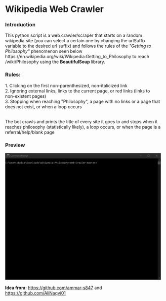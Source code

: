 #  Wikipedia Web Crawler
<h3>Introduction</h3>
This python script is a web crawler/scraper that starts on a random wikipedia site (you can select a certain one by changing 
the urlSuffix variable to the desired url suffix) and follows the rules of the <i>"Getting to Philosophy"</i> phenomenon seen below
https://en.wikipedia.org/wiki/Wikipedia:Getting_to_Philosophy to reach /wiki/Philosophy using the <b>BeautifulSoup</b> library.

<h3>Rules:</h3>
1. Clicking on the first non-parenthesized, non-italicized link</br>
2. Ignoring external links, links to the current page, or red links (links to non-existent pages)</br>
3. Stopping when reaching "Philosophy", a page with no links or a page that does not exist, or when a loop occurs</br></br>

The bot crawls and prints the title of every site it goes to and stops when it reaches philosophy (statistically likely),
a loop occurs, or when the page is a referral/help/blank page

<h3>Preview</h3>
<img src="https://github.com/JunZheng-dev/Wikipedia-Philosophy-Web-Crawler/blob/master/preview/preview.gif"/>

<b>Idea from:</b> https://github.com/ammar-s847 and https://github.com/AliNaqvi01</br>
